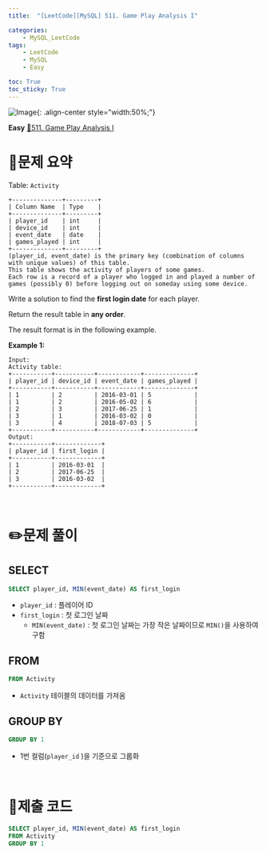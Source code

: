 ```yaml
---
title:  "[LeetCode][MySQL] 511. Game Play Analysis I" 

categories: 
    - MySQL_LeetCode
tags: 
    - LeetCode
    - MySQL
    - Easy

toc: True
toc_sticky: True
---
```

![Image](https://github.com/user-attachments/assets/4b8e7f3a-d568-4d5b-a8a9-c3d4b23975f6){: .align-center style="width:50%;"}

**Easy**
[🔗511. Game Play Analysis I](https://leetcode.com/problems/game-play-analysis-i/)

# 📝문제 요약
Table: `Activity`

```
+--------------+---------+
| Column Name  | Type    |
+--------------+---------+
| player_id    | int     |
| device_id    | int     |
| event_date   | date    |
| games_played | int     |
+--------------+---------+
(player_id, event_date) is the primary key (combination of columns with unique values) of this table.
This table shows the activity of players of some games.
Each row is a record of a player who logged in and played a number of games (possibly 0) before logging out on someday using some device.

```

Write a solution to find the **first login date** for each player.

Return the result table in **any order**.

The result format is in the following example.

**Example 1:**

```
Input:
Activity table:
+-----------+-----------+------------+--------------+
| player_id | device_id | event_date | games_played |
+-----------+-----------+------------+--------------+
| 1         | 2         | 2016-03-01 | 5            |
| 1         | 2         | 2016-05-02 | 6            |
| 2         | 3         | 2017-06-25 | 1            |
| 3         | 1         | 2016-03-02 | 0            |
| 3         | 4         | 2018-07-03 | 5            |
+-----------+-----------+------------+--------------+
Output:
+-----------+-------------+
| player_id | first_login |
+-----------+-------------+
| 1         | 2016-03-01  |
| 2         | 2017-06-25  |
| 3         | 2016-03-02  |
+-----------+-------------+
```


<br>

# ✏️문제 풀이
## SELECT

```sql
SELECT player_id, MIN(event_date) AS first_login
```

- `player_id`  : 플레이어 ID
- `first_login` : 첫 로그인 날짜
    - `MIN(event_date)` : 첫 로그인 날짜는 가장 작은 날짜이므로 `MIN()`을 사용하여 구함

## FROM

```sql
FROM Activity
```

- `Activity` 테이블의 데이터를 가져옴

## GROUP BY

```sql
GROUP BY 1
```

- 1번 컬럼(`player_id` )을 기준으로 그룹화

<br>

# 💯제출 코드
```sql
SELECT player_id, MIN(event_date) AS first_login
FROM Activity
GROUP BY 1
```